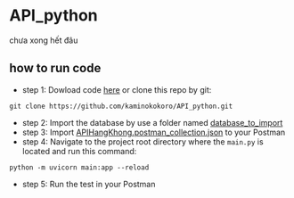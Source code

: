 # API_python
chưa xong hết đâu
## how to run code
- step 1: Dowload code [here]() or clone this repo by git:
```
git clone https://github.com/kaminokokoro/API_python.git
```
- step 2: Import the database by use a folder named [database_to_import](https://github.com/kaminokokoro/API_python/tree/master/database_to_import)
- step 3: Import [APIHangKhong.postman_collection.json](https://github.com/kaminokokoro/API_python/blob/master/APIHangKhong.postman_collection.json) to your Postman
- step 4: Navigate to the project root directory where the `main.py` is located and run this command: 
```
python -m uvicorn main:app --reload
```
- step 5: Run the test in your Postman

  
